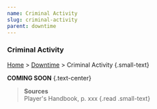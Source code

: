 ```yaml
---
name: Criminal Activity
slug: criminal-activity
parent: downtime
---
```

### Criminal Activity
[Home](dm-operations-center) > [Downtime](downtime) > Criminal Activity {.small-text}

**COMING SOON** {.text-center}

> **Sources** <br/>
> Player's Handbook, p. xxx
{.read .small-text}
